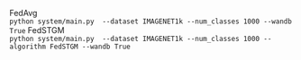 FedAvg\
``
python system/main.py  --dataset IMAGENET1k --num_classes 1000 --wandb True
``
FedSTGM\
``
python system/main.py  --dataset IMAGENET1k --num_classes 1000 --algorithm FedSTGM --wandb True
``
